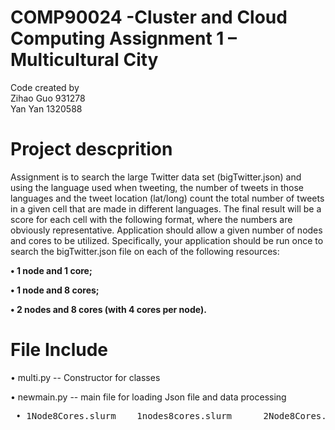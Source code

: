 # COMP90024 -Cluster and Cloud Computing Assignment 1 – Multicultural City 
Code created by   
Zihao Guo 931278   
Yan Yan 1320588

# Project descprition
Assignment is to search the large Twitter data set (bigTwitter.json) and using the language used
when tweeting, the number of tweets in those languages and the tweet location (lat/long) count the total number of
tweets in a given cell that are made in different languages. The final result will be a score for each cell with the following
format, where the numbers are obviously representative.
Application should allow a given number of nodes and cores to be utilized. Specifically, your application should
be run once to search the bigTwitter.json file on each of the following resources:

<b> • 1 node and 1 core; </b>

<b> • 1 node and 8 cores; </b>

<b> • 2 nodes and 8 cores (with 4 cores per node). </b>

# File Include

• multi.py -- Constructor for classes

• newmain.py -- main file for loading Json file and data processing

<pre> • 1Node8Cores.slurm    1nodes8cores.slurm      2Node8Cores.slurm   

